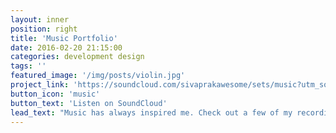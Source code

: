```yaml
---
layout: inner
position: right
title: 'Music Portfolio'
date: 2016-02-20 21:15:00
categories: development design
tags: ''
featured_image: '/img/posts/violin.jpg'
project_link: 'https://soundcloud.com/sivaprakawesome/sets/music?utm_source=clipboard&utm_medium=text&utm_campaign=social_sharing'
button_icon: 'music'
button_text: 'Listen on SoundCloud'
lead_text: "Music has always inspired me. Check out a few of my recordings."
---
```

